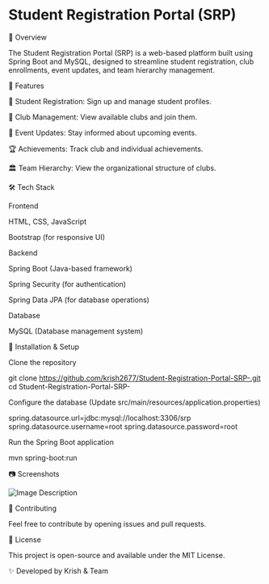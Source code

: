 # Student Registration Portal (SRP)

📌 Overview

The Student Registration Portal (SRP) is a web-based platform built using Spring Boot and MySQL, designed to streamline student registration, club enrollments, event updates, and team hierarchy management.

🚀 Features

📝 Student Registration: Sign up and manage student profiles.

🏫 Club Management: View available clubs and join them.

📅 Event Updates: Stay informed about upcoming events.

🏆 Achievements: Track club and individual achievements.

🏛 Team Hierarchy: View the organizational structure of clubs.

🛠 Tech Stack

Frontend

HTML, CSS, JavaScript

Bootstrap (for responsive UI)

Backend

Spring Boot (Java-based framework)

Spring Security (for authentication)

Spring Data JPA (for database operations)

Database

MySQL (Database management system)


🔧 Installation & Setup

Clone the repository

git clone https://github.com/krish2677/Student-Registration-Portal-SRP-.git
cd Student-Registration-Portal-SRP-

Configure the database (Update src/main/resources/application.properties)

spring.datasource.url=jdbc:mysql://localhost:3306/srp
spring.datasource.username=root
spring.datasource.password=root

Run the Spring Boot application

mvn spring-boot:run

📷 Screenshots

![Image Description](images/your-image.png)




📌 Contributing

Feel free to contribute by opening issues and pull requests.

📜 License

This project is open-source and available under the MIT License.

✨ Developed by Krish & Team 
